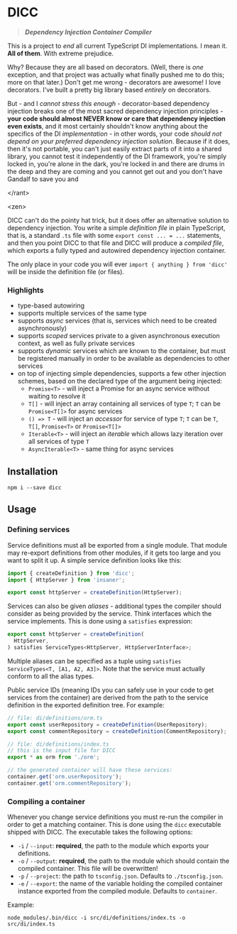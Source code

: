 # DICC

> **_Dependency Injection Container Compiler_**

This is a project to _end_ all current TypeScript DI implementations.
I mean it. **All of them**. With extreme prejudice.

Why? Because they are all based on decorators. (Well, there is _one_ exception,
and that project was actually what finally pushed me to do this; more on that
later.) Don't get me wrong - decorators are awesome! I love decorators. I've
built a pretty big library based _entirely_ on decorators.

But - and I _cannot stress this enough_ - decorator-based dependency injection
breaks one of the most sacred dependency injection principles - **your code
should almost NEVER know or care that dependency injection even exists**, and it
most certainly shouldn't know anything about the specifics of the DI
_implementation_ - in other words, your code _should not depend on your
preferred dependency injection solution_. Because if it does, then it's not
portable, you can't just easily extract parts of it into a shared library,
you cannot test it independently of the DI framework, you're simply locked in,
you're alone in the dark, you're locked in and there are drums in the deep and
they are coming and you cannot get out and you don't have Gandalf to save you
and

&lt;/rant&gt;

&lt;zen&gt;

DICC can't do the pointy hat trick, but it does offer an alternative solution
to dependency injection. You write a simple _definition file_ in plain
TypeScript, that is, a standard `.ts` file with some `export const ... = ...`
statements, and then you point DICC to that file and DICC will produce a
_compiled file_, which exports a fully typed and autowired dependency injection
container.

The only place in your code you will ever `import { anything } from 'dicc'`
will be inside the definition file (or files).


### Highlights
 - type-based autowiring
 - supports multiple services of the same type
 - supports _async_ services (that is, services which need to be created
   asynchronously)
 - supports _scoped_ services private to a given asynchronous execution
   context, as well as fully private services
 - supports _dynamic_ services which are known to the container, but must be
   registered manually in order to be available as dependencies to other
   services
 - on top of injecting simple dependencies, supports a few other injection
   schemes, based on the declared type of the argument being injected:
   - `Promise<T>` - will inject a Promise for an async service without waiting
     to resolve it
   - `T[]` - will inject an array containing all services of type `T`; `T` can
     be `Promise<T[]>` for async services
   - `() => T` - will inject an _accessor_ for service of type `T`; `T` can be
     `T`, `T[]`, `Promise<T>` or `Promise<T[]>`
   - `Iterable<T>` - will inject an _iterable_ which allows lazy iteration over
     all services of type `T`
   - `AsyncIterable<T>` - same thing for async services

## Installation

```shell
npm i --save dicc
```

## Usage

### Defining services

Service definitions must all be exported from a single module. That module may
re-export definitions from other modules, if it gets too large and you want to
split it up. A simple service definition looks like this:

```typescript
import { createDefinition } from 'dicc';
import { HttpServer } from 'insaner';

export const httpServer = createDefinition(HttpServer);
```

Services can also be given _aliases_ - additional types the compiler should
consider as being provided by the service. Think interfaces which the service
implements. This is done using a `satisfies` expression:

```typescript
export const httpServer = createDefinition(
  HttpServer,
) satisfies ServiceTypes<HttpServer, HttpServerInterface>;
```

Multiple aliases can be specified as a tuple using
`satisfies ServiceTypes<T, [A1, A2, A3]>`. Note that the service must actually
conform to all the alias types.

Public service IDs (meaning IDs you can safely use in your code to get services
from the container) are derived from the path to the service definition in the
exported definition tree. For example:

```typescript
// file: di/definitions/orm.ts
export const userRepository = createDefinition(UserRepository);
export const commentRepository = createDefinition(CommentRepository);

// file: di/definitions/index.ts
// this is the input file for DICC
export * as orm from './orm';

// the generated container will have these services:
container.get('orm.userRepository');
container.get('orm.commentRepository');
```


### Compiling a container

Whenever you change service definitions you must re-run the compiler in order
to get a matching container. This is done using the `dicc` executable shipped
with DICC. The executable takes the following options:

 - `-i` / `--input`: **required**, the path to the module which exports your
   definitions.
 - `-o` / `--output`: **required**, the path to the module which should contain
   the compiled container. This file will be overwritten!
 - `-p` / `--project`: the path to `tsconfig.json`. Defaults to
   `./tsconfig.json`.
 - `-e` / `--export`: the name of the variable holding the compiled container
   instance exported from the compiled module. Defaults to `container`.

Example:

```shell
node_modules/.bin/dicc -i src/di/definitions/index.ts -o src/di/index.ts
```
